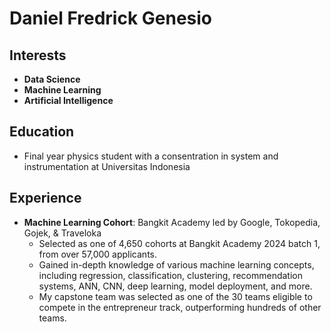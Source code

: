 # Daniel Fredrick Genesio

## Interests
- **Data Science**
- **Machine Learning**
- **Artificial Intelligence**

## Education
- Final year physics student with a consentration in system and instrumentation at Universitas Indonesia

## Experience
- **Machine Learning Cohort**: Bangkit Academy led by Google, Tokopedia, Gojek, & Traveloka  
  - Selected as one of 4,650 cohorts at Bangkit Academy 2024 batch 1, from over 57,000 applicants.
  - Gained in-depth knowledge of various machine learning concepts, including regression, classification, clustering, recommendation systems, ANN, CNN, deep learning, model deployment, and more.
  - My capstone team was selected as one of the 30 teams eligible to compete in the entrepreneur track, outperforming hundreds of other teams.
<!---
DaFredGene/DaFredGene is a ✨ special ✨ repository because its `README.md` (this file) appears on your GitHub profile.
You can click the Preview link to take a look at your changes.
--->
